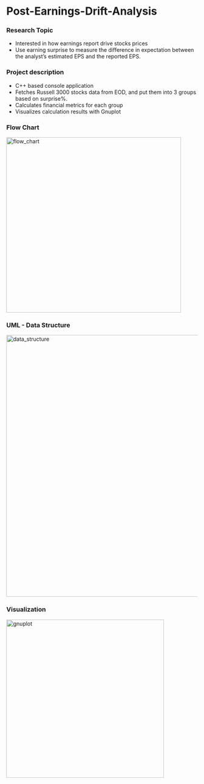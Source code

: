 # Post-Earnings-Drift-Analysis
### Research Topic 
- Interested in how earnings report drive stocks prices 
- Use earning surprise to measure the difference in expectation between the analyst’s estimated EPS and the reported EPS.

### Project description
- C++ based console application
- Fetches Russell 3000 stocks data from EOD, and put them into 3 groups based on  surprise%.
- Calculates financial metrics for each group
- Visualizes calculation results with Gnuplot

### Flow Chart
<img width="460" alt="flow_chart" src="https://user-images.githubusercontent.com/91338561/180360907-14823e7d-687e-4014-a0ee-98c4c6713e0a.png">

### UML - Data Structure
<img width="687" alt="data_structure" src="https://user-images.githubusercontent.com/91338561/180361015-ae52bb6d-9415-4c34-b793-53a740808b86.png">


### Visualization
<img width="415" alt="gnuplot" src="https://user-images.githubusercontent.com/91338561/180361091-c65fc43f-d82e-40fd-9d8c-3ee92e21a217.png">
